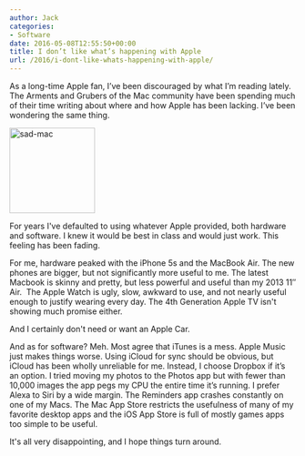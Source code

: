 ```yaml
---
author: Jack
categories:
- Software
date: 2016-05-08T12:55:50+00:00
title: I don’t like what’s happening with Apple
url: /2016/i-dont-like-whats-happening-with-apple/
---
```


As a long-time Apple fan, I’ve been discouraged by what I’m reading lately. The Arments and Grubers of the Mac community have been spending much of their time writing about where and how Apple has been lacking. I’ve been wondering the same thing.

<img class="alignright size-full wp-image-5202" src="/wp-content/uploads/2016/05/sad-mac.png" alt="sad-mac" width="150" height="150" />

For years I've defaulted to using whatever Apple provided, both hardware and software. I knew it would be best in class and would just work. This feeling has been fading.

For me, hardware peaked with the iPhone 5s and the MacBook Air. The new phones are bigger, but not significantly more useful to me. The latest Macbook is skinny and pretty, but less powerful and useful than my 2013 11&#8243; Air.  The Apple Watch is ugly, slow, awkward to use, and not nearly useful enough to justify wearing every day. The 4th Generation Apple TV isn't showing much promise either.

And I certainly don't need or want an Apple Car.

And as for software? Meh. Most agree that iTunes is a mess. Apple Music just makes things worse. Using iCloud for sync should be obvious, but iCloud has been wholly unreliable for me. Instead, I choose Dropbox if it’s an option. I tried moving my photos to the Photos app but with fewer than 10,000 images the app pegs my CPU the entire time it’s running. I prefer Alexa to Siri by a wide margin. The Reminders app crashes constantly on one of my Macs. The Mac App Store restricts the usefulness of many of my favorite desktop apps and the iOS App Store is full of mostly games apps too simple to be useful.

It's all very disappointing, and I hope things turn around.